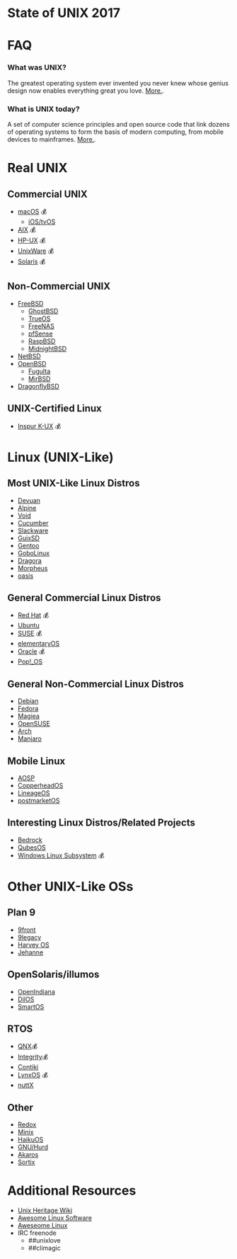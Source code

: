 # State of UNIX 2017

# FAQ

###  What was UNIX?

The greatest operating system ever invented you never knew whose genius design now enables everything great you love. [More.](https://en.wikipedia.org/wiki/History_of_Unix).

### What is UNIX today?

A set of computer science principles and open source code that link dozens of operating systems to form the basis of modern computing, from mobile devices to mainframes. [More.](https://en.wikipedia.org/wiki/Unix#Impact).

# Real UNIX

## Commercial UNIX

* [macOS](https://www.apple.com/macos/) 💰
	* [iOS/tvOS](https://www.apple.com/ios/)
* [AIX](https://www.ibm.com/power/operating-systems/aix) 💰
* [HP-UX](https://www.hpe.com/us/en/servers/hp-ux.html) 💰
* [UnixWare](https://www.xinuos.com) 💰
* [Solaris](https://www.oracle.com/solaris/solaris11/index.html) 💰

## Non-Commercial UNIX

* [FreeBSD](https://www.freebsd.org)
	* [GhostBSD](http://www.ghostbsd.org)
	* [TrueOS](https://www.trueos.org)
	* [FreeNAS](http://www.freenas.org)
	* [pfSense](https://www.pfsense.org)
	* [RaspBSD](http://www.raspbsd.org)
	* [MidnightBSD](http://www.midnightbsd.org)
* [NetBSD](https://www.netbsd.org)
* [OpenBSD](http://www.openbsd.org)
	* [FuguIta](http://fuguita.org/?FuguIta)
	* [MirBSD](http://www.mirbsd.org)
* [DragonflyBSD](https://www.dragonflybsd.org)

## UNIX-Certified Linux

* [Inspur K-UX](http://www.inspursystems.com/product/32-way-system/) 💰

# Linux (UNIX-Like)

## Most UNIX-Like Linux Distros

* [Devuan](https://devuan.org)
* [Alpine](https://alpinelinux.org)
* [Void](https://www.voidlinux.eu)
* [Cucumber](http://cucumberlinux.com)
* [Slackware](http://www.slackware.com)
* [GuixSD](https://www.gnu.org/software/guix/)
* [Gentoo](https://www.gentoo.org)
* [GoboLinux](https://www.gobolinux.org)
* [Dragora](https://www.dragora.org/)
* [Morpheus](https://morpheus.2f30.org)
* [oasis](https://github.com/michaelforney/oasis)

## General Commercial Linux Distros

* [Red Hat](https://www.redhat.com) 💰
* [Ubuntu](https://ubuntu.com)
* [SUSE](https://www.suse.com) 💰
* [elementaryOS](https://elementary.io)
* [Oracle](https://www.oracle.com/linux/) 💰
* [Pop!_OS](https://system76.com/pop)

## General Non-Commercial Linux Distros

* [Debian](https://www.debian.org)
* [Fedora](https://getfedora.org)
* [Magiea](https://www.mageia.org)
* [OpenSUSE](https://www.opensuse.org)
* [Arch](https://www.archlinux.org)
* [Manjaro](https://manjaro.org)

## Mobile Linux

* [AOSP](https://source.android.com)
* [CopperheadOS](https://copperhead.co/android/)
* [LineageOS](https://lineageos.org)
* [postmarketOS](https://postmarketos.org)

## Interesting Linux Distros/Related Projects

* [Bedrock](https://bedrocklinux.org/)
* [QubesOS](https://www.qubes-os.org)
* [Windows Linux Subsystem](https://msdn.microsoft.com/en-us/commandline/wsl/faq) 💰

# Other UNIX-Like OSs

## Plan 9

* [9front](http://9front.org)
* [9legacy](http://9legacy.org)
* [Harvey OS](https://harvey-os.org)
* [Jehanne](http://jehanne.io)

## OpenSolaris/illumos

* [OpenIndiana](https://www.openindiana.org)
* [DilOS](http://www.dilos.org)
* [SmartOS](https://www.joyent.com/smartos)

## RTOS

* [QNX](https://blackberry.qnx.com/en)💰
* [Integrity](https://www.ghs.com/products/rtos/integrity.html)💰
* [Contiki](http://contiki-os.org)
* [LynxOS](http://www.lynx.com/products/real-time-operating-systems/lynxos-rtos/) 💰
* [nuttX](http://nuttx.org)

## Other

* [Redox](https://www.redox-os.org)
* [Minix](http://www.minix3.org)
* [HaikuOS](https://www.haiku-os.org)
* [GNU/Hurd](https://www.gnu.org/software/hurd/hurd.html)
* [Akaros](https://github.com/brho/akaros)
* [Sortix](https://sortix.org)

# Additional Resources

* [Unix Heritage Wiki](http://wiki.tuhs.org/doku.php?id=start)
* [Awesome Linux Software](https://github.com/LewisVo/Awesome-Linux-Software)
* [Aweseome Linux](https://github.com/aleksandar-todorovic/awesome-linux)
* IRC freenode
	* ##unixlove
	* ##climagic
